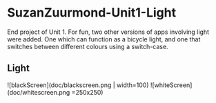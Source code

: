 # SuzanZuurmond-Unit1-Light
End project of Unit 1. For fun, two other versions of apps involving light were added. One which can function as a bicycle light, and one that switches between different colours using a switch-case.

## Light


![blackScreen](doc/blackscreen.png | width=100)
![whiteScreen](doc/whitescreen.png =250x250)
